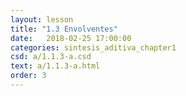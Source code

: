 ```yaml
---
layout: lesson 
title: "1.3 Envolventes"
date:   2018-02-25 17:00:00
categories: sintesis_aditiva_chapter1
csd: a/1.1.3-a.csd
text: a/1.1.3-a.html
order: 3
---
```

